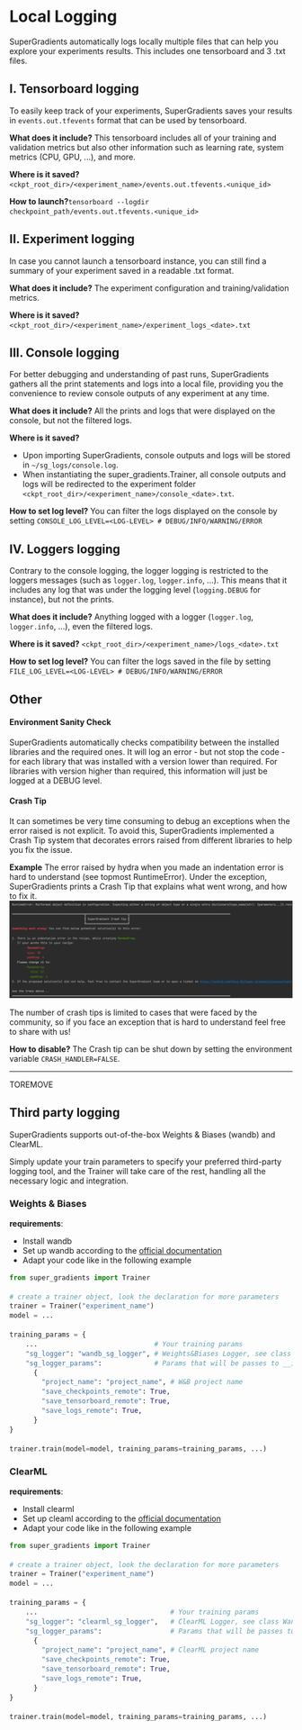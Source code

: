 # Local Logging

SuperGradients automatically logs locally multiple files that can help you explore your experiments results. This includes one tensorboard and 3 .txt files.



## I. Tensorboard logging
To easily keep track of your experiments, SuperGradients saves your results in `events.out.tfevents` format that can be used by tensorboard.

**What does it include?** This tensorboard includes all of your training and validation metrics but also other information such as learning rate, system metrics (CPU, GPU, ...), and more.

**Where is it saved?** `<ckpt_root_dir>/<experiment_name>/events.out.tfevents.<unique_id>`

**How to launch?**`tensorboard --logdir checkpoint_path/events.out.tfevents.<unique_id>`



## II. Experiment logging
In case you cannot launch a tensorboard instance, you can still find a summary of your experiment saved in a readable .txt format.

**What does it include?** The experiment configuration and training/validation metrics.

**Where is it saved?** `<ckpt_root_dir>/<experiment_name>/experiment_logs_<date>.txt`




## III. Console logging
For better debugging and understanding of past runs, SuperGradients gathers all the print statements and logs into a 
local file, providing you the convenience to review console outputs of any experiment at any time.

**What does it include?** All the prints and logs that were displayed on the console, but not the filtered logs.

**Where is it saved?**
- Upon importing SuperGradients, console outputs and logs will be stored in `~/sg_logs/console.log`.
- When instantiating the super_gradients.Trainer, all console outputs and logs will be redirected to the experiment folder `<ckpt_root_dir>/<experiment_name>/console_<date>.txt`.

**How to set log level?** You can filter the logs displayed on the console by setting `CONSOLE_LOG_LEVEL=<LOG-LEVEL> # DEBUG/INFO/WARNING/ERROR`



## IV. Loggers logging
Contrary to the console logging, the logger logging is restricted to the loggers messages (such as `logger.log`, `logger.info`, ...).
This means that it includes any log that was under the logging level (`logging.DEBUG` for instance), but not the prints.

**What does it include?** Anything logged with a logger (`logger.log`, `logger.info`, ...), even the filtered logs.

**Where is it saved?** `<ckpt_root_dir>/<experiment_name>/logs_<date>.txt`

**How to set log level?** You can filter the logs saved in the file by setting `FILE_LOG_LEVEL=<LOG-LEVEL> # DEBUG/INFO/WARNING/ERROR`


## Other


#### Environment Sanity Check
SuperGradients automatically checks compatibility between the installed libraries and the required ones.
It will log an error - but not stop the code - for each library that was installed with a version lower than required.
For libraries with version higher than required, this information will just be logged at a DEBUG level.



#### Crash Tip
It can sometimes be very time consuming to debug an exceptions when the error raised is not explicit.
To avoid this, SuperGradients implemented a Crash Tip system that decorates errors raised from different libraries to help you fix the issue.

**Example**
The error raised by hydra when you made an indentation error is hard to understand (see topmost RuntimeError).
Under the exception, SuperGradients prints a Crash Tip that explains what went wrong, and how to fix it.
![crash_tip.png](crash_tip.png)

The number of crash tips is limited to cases that were faced by the community, so if you face an exception that is hard to understand feel free to share with us!

**How to disable?** The Crash tip can be shut down by setting the environment variable `CRASH_HANDLER=FALSE`.


---
TOREMOVE

## Third party logging
SuperGradients supports out-of-the-box Weights & Biases (wandb) and ClearML. 

Simply update your train parameters to specify your preferred third-party logging tool, and the Trainer will 
take care of the rest, handling all the necessary logic and integration.

### Weights & Biases
**requirements**:
- Install wandb
- Set up wandb according to the [official documentation](https://docs.wandb.ai/quickstart#1.-set-up-wandb)
- Adapt your code like in the following example

```python
from super_gradients import Trainer

# create a trainer object, look the declaration for more parameters
trainer = Trainer("experiment_name")
model = ...

training_params = {
    ...                             # Your training params
    "sg_logger": "wandb_sg_logger", # Weights&Biases Logger, see class WandBSGLogger for details
    "sg_logger_params":             # Params that will be passes to __init__ of the logger super_gradients.common.sg_loggers.wandb_sg_logger.WandBSGLogger
      {
        "project_name": "project_name", # W&B project name
        "save_checkpoints_remote": True,
        "save_tensorboard_remote": True,
        "save_logs_remote": True,
      }
}

trainer.train(model=model, training_params=training_params, ...)
```


### ClearML
**requirements**:
- Install clearml
- Set up cleaml according to the [official documentation](https://clear.ml/docs/latest/docs/getting_started/ds/ds_first_steps#install-clearml)
- Adapt your code like in the following example

```python
from super_gradients import Trainer

# create a trainer object, look the declaration for more parameters
trainer = Trainer("experiment_name")
model = ...

training_params = {
    ...                                 # Your training params
    "sg_logger": "clearml_sg_logger",   # ClearML Logger, see class WandBSGLogger for details
    "sg_logger_params":                 # Params that will be passes to __init__ of the logger super_gradients.common.sg_loggers.wandb_sg_logger.ClearMLSGLogger 
      {
        "project_name": "project_name", # ClearML project name
        "save_checkpoints_remote": True,
        "save_tensorboard_remote": True,
        "save_logs_remote": True,
      } 
}

trainer.train(model=model, training_params=training_params, ...)
```
